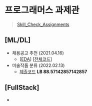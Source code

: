 # 프로그래머스 과제관 
> [Skill_Check_Assignments](https://programmers.co.kr/skill_check_assignments)<br>

## [ML/DL]
- 채용공고 추천 (2021.04.16)
  - [[EDA](https://velog.io/@joniekwon/%ED%94%84%EB%A1%9C%EA%B7%B8%EB%9E%98%EB%A8%B8%EC%8A%A4-%EA%B3%BC%EC%A0%9C%EA%B4%80-%EC%B1%84%EC%9A%A9-%EA%B3%B5%EA%B3%A0-%EC%B6%94%EC%B2%9C-EDA-%EB%B0%8F-%EC%A0%84%EC%B2%98%EB%A6%AC)] [[전체코드](https://github.com/joniekwon/programmers_skill_check_assignments/blob/main/%EC%B1%84%EC%9A%A9%EA%B3%B5%EA%B3%A0%EC%B6%94%EC%B2%9C/%EC%B1%84%EC%9A%A9%EA%B3%B5%EA%B3%A0%EC%B6%94%EC%B2%9C_EDA_%26_%EC%A0%84%EC%B2%98%EB%A6%AC.ipynb)]
- 미술작품 분류 (2022.02.13) 
  - [제출코드](https://github.com/joniekwon/programers-assignments/blob/main/artpaintings_classification/artpaintings_classification_fastai.ipynb) **LB 88.57142857142857**

## [FullStack]
- 
